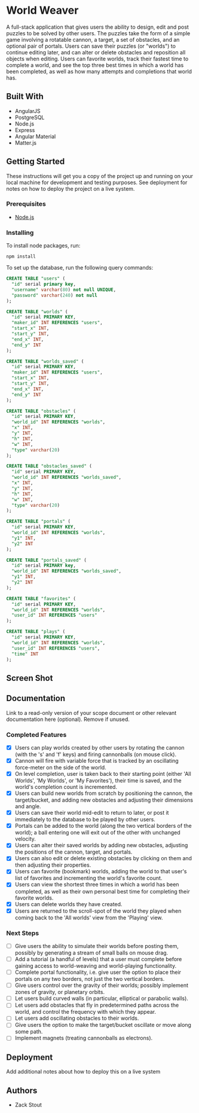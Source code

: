 
# World Weaver

A full-stack application that gives users the ability to design, edit and post puzzles to be solved by other users. The puzzles take the form of a simple game involving a rotatable cannon, a target, a set of obstacles, and an optional pair of portals. Users can save their puzzles (or "worlds") to continue editing later, and can alter or delete obstacles and reposition all objects when editing. Users can favorite worlds, track their fastest time to complete a world, and see the top three best times in which a world has been completed, as well as how many attempts and completions that world has.

## Built With

- AngularJS
- PostgreSQL
- Node.js
- Express
- Angular Material
- Matter.js

## Getting Started

These instructions will get you a copy of the project up and running on your local machine for development and testing purposes. See deployment for notes on how to deploy the project on a live system.

### Prerequisites

- [Node.js](https://nodejs.org/en/)

### Installing

To install node packages, run:
```
npm install
```

To set up the database, run the following query commands:

```sql
CREATE TABLE "users" (
  "id" serial primary key,
  "username" varchar(80) not null UNIQUE,
  "password" varchar(240) not null
);

CREATE TABLE "worlds" (
  "id" serial PRIMARY KEY,
  "maker_id" INT REFERENCES "users",
  "start_x" INT,
  "start_y" INT,
  "end_x" INT,
  "end_y" INT
);

CREATE TABLE "worlds_saved" (
  "id" serial PRIMARY KEY,
  "maker_id" INT REFERENCES "users",
  "start_x" INT,
  "start_y" INT,
  "end_x" INT,
  "end_y" INT
);

CREATE TABLE "obstacles" (
  "id" serial PRIMARY KEY,
  "world_id" INT REFERENCES "worlds",
  "x" INT,
  "y" INT,
  "h" INT,
  "w" INT,
  "type" varchar(20)
);

CREATE TABLE "obstacles_saved" (
  "id" serial PRIMARY KEY,
  "world_id" INT REFERENCES "worlds_saved",
  "x" INT,
  "y" INT,
  "h" INT,
  "w" INT,
  "type" varchar(20)
);

CREATE TABLE "portals" (
  "id" serial PRIMARY KEY,
  "world_id" INT REFERENCES "worlds",
  "y1" INT,
  "y2" INT
);

CREATE TABLE "portals_saved" (
  "id" serial PRIMARY key,
  "world_id" INT REFERENCES "worlds_saved",
  "y1" INT,
  "y2" INT
);

CREATE TABLE "favorites" (
  "id" serial PRIMARY KEY,
  "world_id" INT REFERENCES "worlds",
  "user_id" INT REFERENCES "users"
);

CREATE TABLE "plays" (
  "id" serial PRIMARY KEY,
  "world_id" INT REFERENCES "worlds",
  "user_id" INT REFERENCES "users",
  "time" INT
);


```

## Screen Shot





## Documentation

Link to a read-only version of your scope document or other relevant documentation here (optional). Remove if unused.

### Completed Features

- [x] Users can play worlds created by other users by rotating the cannon (with the 's' and 'f' keys) and firing cannonballs (on mouse click).
- [x] Cannon will fire with variable force that is tracked by an oscillating force-meter on the side of the world.
- [x] On level completion, user is taken back to their starting point (either 'All Worlds', 'My Worlds', or 'My Favorites'), their time is saved, and the world's completion count is incremented.
- [x] Users can build new worlds from scratch by positioning the cannon, the target/bucket, and adding new obstacles and adjusting their dimensions and angle.
- [x] Users can save their world mid-edit to return to later, or post it immediately to the database to be played by other users.
- [x] Portals can be added to the world (along the two vertical borders of the world); a ball entering one will exit out of the other with unchanged velocity.
- [x] Users can alter their saved worlds by adding new obstacles, adjusting the positions of the cannon, target, and portals.
- [x] Users can also edit or delete existing obstacles by clicking on them and then adjusting their properties.
- [x] Users can favorite (bookmark) worlds, adding the world to that user's list of favorites and incrementing the world's favorite count.
- [x] Users can view the shortest three times in which a world has been completed, as well as their own personal best time for completing their favorite worlds.
- [x] Users can delete worlds they have created.
- [x] Users are returned to the scroll-spot of the world they played when coming back to the 'All worlds' view from the 'Playing' view.

### Next Steps

- [ ] Give users the ability to simulate their worlds before posting them, possibly by generating a stream of small balls on mouse drag.
- [ ] Add a tutorial (a handful of levels) that a user must complete before gaining access to world-weaving and world-playing functionality.
- [ ] Complete portal functionality, i.e. give user the option to place their portals on any two borders, not just the two vertical borders.
- [ ] Give users control over the gravity of their worlds; possibly implement zones of gravity, or planetary orbits.
- [ ] Let users build curved walls (in particular, elliptical or parabolic walls).
- [ ] Let users add obstacles that fly in predetermined paths across the world, and control the frequency with which they appear.
- [ ] Let users add oscillating obstacles to their worlds.
- [ ] Give users the option to make the target/bucket oscillate or move along some path.
- [ ] Implement magnets (treating cannonballs as electrons).

## Deployment

Add additional notes about how to deploy this on a live system

## Authors

* Zack Stout
